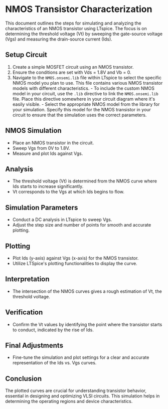 # NMOS Transistor Characterization

This document outlines the steps for simulating and analyzing the characteristics of an NMOS transistor using LTspice. The focus is on determining the threshold voltage (Vt) by sweeping the gate-source voltage (Vgs) and measuring the drain-source current (Ids).

## Setup Circuit

1. Create a simple MOSFET circuit using an NMOS transistor.
2. Ensure the conditions are set with Vds = 1.8V and Vb = 0.
3. Navigate to the `NMOS.onsemi.lib` file within LTspice to select the specific NMOS model you plan to use. This file contains various NMOS transistor models with different characteristics.
       - To include the custom NMOS model in your circuit, use the `.lib` directive to link the `NMOS.onsemi.lib` file. Place this directive somewhere in your circuit diagram where it's easily visible.
       - Select the appropriate NMOS model from the library for your simulation. Specify this model for the NMOS transistor in your circuit to ensure that the simulation uses the correct parameters.

## NMOS Simulation

- Place an NMOS transistor in the circuit.
- Sweep Vgs from 0V to 1.8V.
- Measure and plot Ids against Vgs.

## Analysis

- The threshold voltage (Vt) is determined from the NMOS curve where Ids starts to increase significantly.
- Vt corresponds to the Vgs at which Ids begins to flow.

## Simulation Parameters

- Conduct a DC analysis in LTspice to sweep Vgs.
- Adjust the step size and number of points for smooth and accurate plotting.

## Plotting

- Plot Ids (y-axis) against Vgs (x-axis) for the NMOS transistor.
- Utilize LTSpice's plotting functionalities to display the curve.

## Interpretation

- The intersection of the NMOS curves gives a rough estimation of Vt, the threshold voltage.

## Verification

- Confirm the Vt values by identifying the point where the transistor starts to conduct, indicated by the rise of Ids.

## Final Adjustments

- Fine-tune the simulation and plot settings for a clear and accurate representation of the Ids vs. Vgs curves.

## Conclusion

The plotted curves are crucial for understanding transistor behavior, essential in designing and optimizing VLSI circuits. This simulation helps in determining the operating regions and device characteristics.
